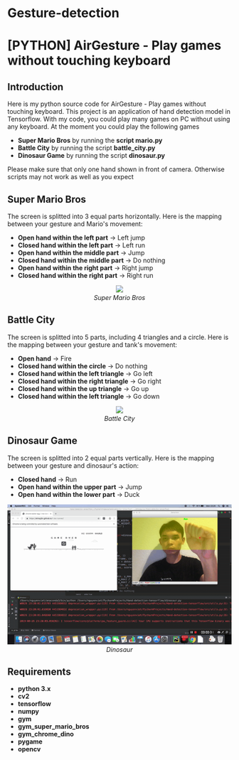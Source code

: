 # Gesture-detection
# [PYTHON] AirGesture - Play games without touching keyboard

## Introduction

Here is my python source code for AirGesture - Play games without touching keyboard. This project is an application of hand detection model in Tensorflow. With my code, you could play many games on PC without using any keyboard. At the moment you could play the following games 
* **Super Mario Bros** by running the **script mario.py**
* **Battle City** by running the script **battle_city.py**
* **Dinosaur Game** by running the script **dinosaur.py**

Please make sure that only one hand shown in front of camera. Otherwise scripts may not work as well as you expect
## Super Mario Bros
The screen is splitted into 3 equal parts horizontally.
Here is the mapping between your gesture and Mario's movement:
- **Open hand within the left part** -> Left jump
- **Closed hand within the left part** -> Left run
- **Open hand within the middle part** -> Jump
- **Closed hand within the middle part** -> Do nothing
- **Open hand within the right part** -> Right jump
- **Closed hand within the right part** -> Right run

<p align="center">
  <img src="demo/Super_mario_bros_demo.gif" width=800><br/>
  <i>Super Mario Bros</i>
</p>

## Battle City
The screen is splitted into 5 parts, including 4 triangles and a circle.
Here is the mapping between your gesture and tank's movement:
- **Open hand** -> Fire
- **Closed hand within the circle** -> Do nothing
- **Closed hand within the left triangle** -> Go left
- **Closed hand within the right triangle** -> Go right
- **Closed hand within the up triangle** -> Go up
- **Closed hand within the left triangle** -> Go down

<p align="center">
  <img src="demo/Battle_city_demo.gif" width=800><br/>
  <i>Battle City</i>
</p>

## Dinosaur Game
The screen is splitted into 2 equal parts vertically.
Here is the mapping between your gesture and dinosaur's action:
- **Closed hand** -> Run
- **Open hand within the upper part** -> Jump
- **Open hand within the lower part** -> Duck

<p align="center">
  <img src="demo/Dinosaur_demo.gif" width=800><br/>
  <i>Dinosaur</i>
</p>

## Requirements

* **python 3.x**
* **cv2**
* **tensorflow** 
* **numpy**
* **gym**
* **gym_super_mario_bros**
* **gym_chrome_dino**
* **pygame**
* **opencv**
